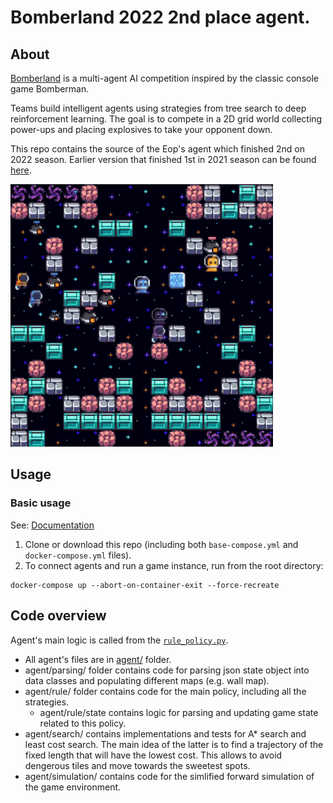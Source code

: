 # Bomberland 2022 2nd place agent.

## About

[Bomberland](https://www.gocoder.one/bomberland) is a multi-agent AI competition inspired by the classic console game Bomberman.

Teams build intelligent agents using strategies from tree search to deep reinforcement learning. The goal is to compete in a 2D grid world collecting power-ups and placing explosives to take your opponent down.

This repo contains the source of the Eop's agent which finished 2nd on 2022 season.
Earlier version that finished 1st in 2021 season can be found [here](https://github.com/ktolnos/Bomberland-AI-challange).

![Bomberland multi-agent environment](./engine/bomberland-ui/src/source-filesystem/docs/2-environment-overview/bomberland-preview.gif "Bomberland")

## Usage

### Basic usage

See: [Documentation](https://www.gocoder.one/docs)

1. Clone or download this repo (including both `base-compose.yml` and `docker-compose.yml` files).
1. To connect agents and run a game instance, run from the root directory:

```
docker-compose up --abort-on-container-exit --force-recreate
```
## Code overview

Agent's main logic is called from the [`rule_policy.py`](./agent/rule/rule_policy.py). 
- All agent's files are in [agent/](agent/) folder. 
- <a>agent/parsing/</a> folder contains code for parsing json state object into data classes and populating different maps (e.g. wall map).
- <a>agent/rule/</a> folder contains code for the main policy, including all the strategies. 
    - <a>agent/rule/state</a> contains logic for parsing and updating game state related to this policy.
- <a>agent/search/</a> contains implementations and tests for A\* search and least cost search. The main idea of the latter is to find a trajectory of the fixed length that will have the lowest cost. This allows to avoid dengerous tiles and move towards the sweetest spots.
- <a>agent/simulation/</a> contains code for the simlified forward simulation of the game environment.